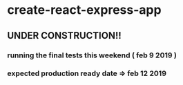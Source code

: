 # create-react-express-app

## UNDER CONSTRUCTION!!

### running the final tests this weekend ( feb 9 2019 ) 

### expected production ready date => feb 12 2019
